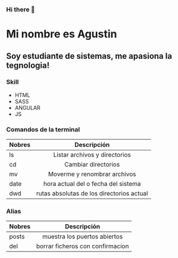 ### Hi there 👋


Mi nombre es Agustin 
=============

Soy estudiante de sistemas, me apasiona la tegnologia!
-------------

### Skill

* HTML
* SASS
* ANGULAR
* JS


### Comandos de la terminal

|   Nobres   |             Descripción                   | 
|:-----------|:-----------------------------------------:| 
| ls         | Listar archivos y directorios             | 
| cd         | Cambiar directorios                       | 
| mv         | Moverme y renombrar archivos              | 
| date       | hora actual del o fecha del sistema       | 
| dwd        | rutas absolutas de los directorios actual |

### Alias 

|   Nobres      |             Descripción                | 
|:------------- |:--------------------------------------:| 
| posts         | muestra los puertos abiertos           | 
| del           | borrar ficheros con confirmacion       | 
